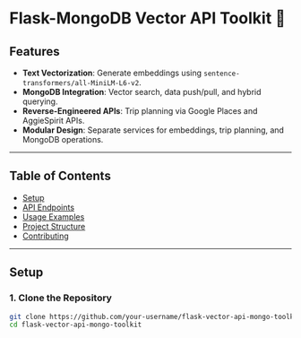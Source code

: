 # Flask-MongoDB Vector API Toolkit 🚀

## Features
- **Text Vectorization**: Generate embeddings using `sentence-transformers/all-MiniLM-L6-v2`.
- **MongoDB Integration**: Vector search, data push/pull, and hybrid querying.
- **Reverse-Engineered APIs**: Trip planning via Google Places and AggieSpirit APIs.
- **Modular Design**: Separate services for embeddings, trip planning, and MongoDB operations.

---

## Table of Contents
- [Setup](#setup)
- [API Endpoints](#api-endpoints)
- [Usage Examples](#usage-examples)
- [Project Structure](#project-structure)
- [Contributing](#contributing)

---

## Setup

### 1. Clone the Repository
```bash
git clone https://github.com/your-username/flask-vector-api-mongo-toolkit.git
cd flask-vector-api-mongo-toolkit
